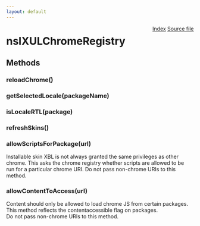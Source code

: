```yaml
---
layout: default
---
```

<div class='links' style='float:right'><a href="../index.html">Index</a>
<a href="http://dxr.mozilla.org/mozilla-central/source/chrome/nsIChromeRegistry.idl">Source file</a>
</div>

# nsIXULChromeRegistry #

## Methods ##

### reloadChrome() ###

### getSelectedLocale(packageName) ###

### isLocaleRTL(package) ###

### refreshSkins() ###

### allowScriptsForPackage(url) ###
  
Installable skin XBL is not always granted the same privileges as other  
chrome. This asks the chrome registry whether scripts are allowed to be  
run for a particular chrome URI. Do not pass non-chrome URIs to this  
method.  
  

### allowContentToAccess(url) ###
  
Content should only be allowed to load chrome JS from certain packages.  
This method reflects the contentaccessible flag on packages.  
Do not pass non-chrome URIs to this method.  
  
